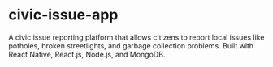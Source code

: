 # civic-issue-app
A civic issue reporting platform that allows citizens to report local issues like potholes, broken streetlights, and garbage collection problems. Built with React Native, React.js, Node.js, and MongoDB.
